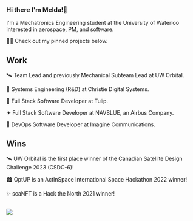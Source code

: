 ### Hi there I'm Melda!👋 

I'm a Mechatronics Engineering student at the University of Waterloo interested in aerospace, PM, and software.

👩‍💻 Check out my pinned projects below.

## Work

🛰️ Team Lead and previously Mechanical Subteam Lead at UW Orbital.

🤖 Systems Engineering (R&D) at Christie Digital Systems.

🌷 Full Stack Software Developer at Tulip.

✈ Full Stack Software Developer at NAVBLUE, an Airbus Company.

📡 DevOps Software Developer at Imagine Communications.

## Wins

🛰️ UW Orbital is the first place winner of the Canadian Satellite Design Challenge 2023 (CSDC-6)!

🏙️ OptUP is an ActInSpace International Space Hackathon 2022 winner!

✨ scaNFT is a Hack the North 2021 winner!


<!-- 
📫 Connect with me here: <a href="https://www.linkedin.com/in/meldakiziltan/"><img align="center" src="https://raw.githubusercontent.com/meldakiziltan/meldakiziltan/main/icons/linkedin.svg" alt="icon | LinkedIn" width="21px"/></a>
<a href="https://devpost.com/melkiz2346"><img align="center" src="https://raw.githubusercontent.com/meldakiziltan/meldakiziltan/main/icons/devpost.svg" alt="icon | LinkedIn" width="21px"/></a>
-->

<!--
[![Top Langs](https://github-readme-stats.vercel.app/api/top-langs/?username=meldakiziltan&layout=compact&theme=vue-dark)](https://github.com/anuraghazra/github-readme-stats)
-->
</br>
<img src="https://github-readme-stats.vercel.app/api/top-langs/?username=meldakiziltan&show_icons=true&locale=en&layout=compact&theme=vue-dark" />
